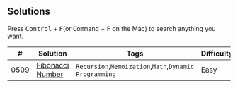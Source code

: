 ## Solutions

Press <kbd>Control</kbd> + <kbd>F</kbd>(or <kbd>Command</kbd> + <kbd>F</kbd> on the Mac) to search anything you want.


|  #  |  Solution  |  Tags  |  Difficulty  |  Remark |
| --- | --- | --- | --- | --- |
|  0509  |  [Fibonacci Number](/509.%20Fibonacci%20Number#509-fibonacci-number)  |  `Recursion`,`Memoization`,`Math`,`Dynamic Programming`  |  Easy  |    |
